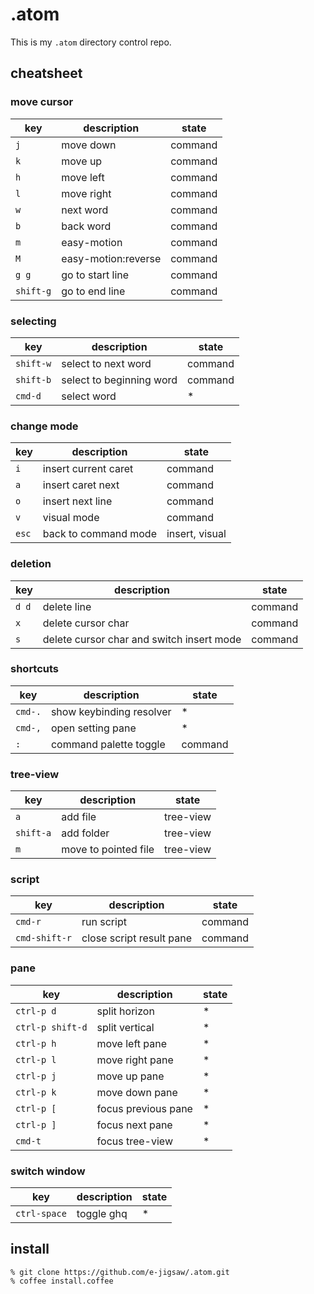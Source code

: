 # .atom

This is my `.atom` directory control repo.

## cheatsheet

### move cursor

key | description | state
--- | ----------- | -----
`j` | move down   | command
`k` | move up     | command
`h` | move left   | command
`l` | move right  | command
`w` | next word   | command
`b` | back word   | command
`m` | easy-motion | command
`M` | easy-motion:reverse | command
`g g`     | go to start line | command
`shift-g` | go to end line   | command

### selecting

key       | description         | state
--------- | ------------------- | -------
`shift-w` | select to next word | command
`shift-b` | select to beginning word | command
`cmd-d`   | select word | *

### change mode

key | description          | state
--- | -------------------- | ---
`i` | insert current caret | command
`a` | insert caret next    | command
`o` | insert next line     | command
`v` | visual mode | command
`esc` | back to command mode | insert, visual

### deletion

key | description          | state
--- | -------------------- | ---
`d d` | delete line        | command
`x` | delete cursor char   | command
`s` | delete cursor char and switch insert mode | command

### shortcuts

key     | description              | state
------- | ------------------------ | ---
`cmd-.` | show keybinding resolver | *
`cmd-,` | open setting pane        | *
`:`     | command palette toggle   | command

### tree-view

key | description          | state
--- | -------------------- | ---
`a` | add file             | tree-view
`shift-a` | add folder     | tree-view
`m` | move to pointed file | tree-view

### script

key       | description              | state
--------- | ------------------------ | ---
`cmd-r` | run script               | command
`cmd-shift-r` | close script result pane | command

### pane

key              | description         | state
---------------- | ------------------- | ---
`ctrl-p d`       | split horizon       | *
`ctrl-p shift-d` | split vertical      | *
`ctrl-p h`       | move left pane      | *
`ctrl-p l`       | move right pane     | *
`ctrl-p j`       | move up pane        | *
`ctrl-p k`       | move down pane      | *
`ctrl-p [`       | focus previous pane | *
`ctrl-p ]`       | focus next pane     | *
`cmd-t`          | focus tree-view     | *

### switch window

key         | description              | state
----------- | ------------------------ | ---
`ctrl-space`| toggle ghq               | *

## install

```
% git clone https://github.com/e-jigsaw/.atom.git
% coffee install.coffee
```
